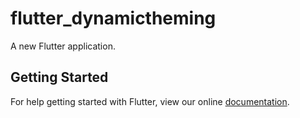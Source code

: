 # flutter_dynamictheming

A new Flutter application.

## Getting Started

For help getting started with Flutter, view our online
[documentation](https://flutter.io/).
